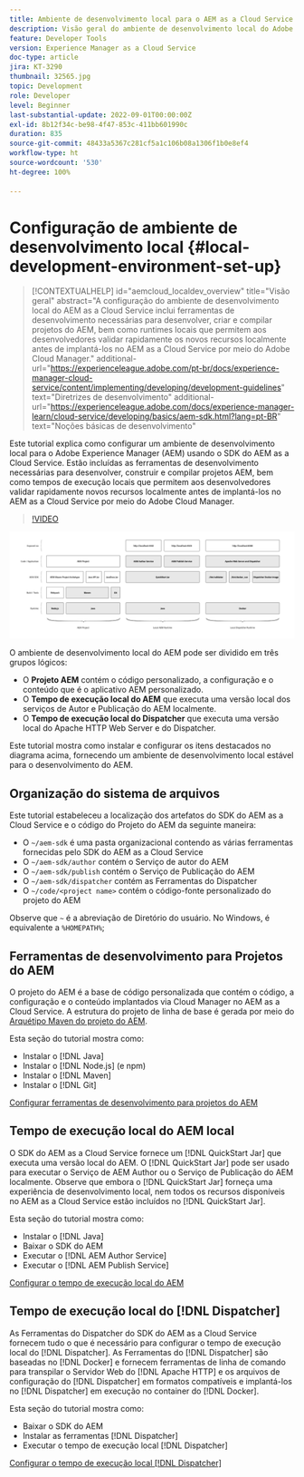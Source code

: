 ```yaml
---
title: Ambiente de desenvolvimento local para o AEM as a Cloud Service
description: Visão geral do ambiente de desenvolvimento local do Adobe Experience Manager (AEM).
feature: Developer Tools
version: Experience Manager as a Cloud Service
doc-type: article
jira: KT-3290
thumbnail: 32565.jpg
topic: Development
role: Developer
level: Beginner
last-substantial-update: 2022-09-01T00:00:00Z
exl-id: 8b12f34c-be98-4f47-853c-411bb601990c
duration: 835
source-git-commit: 48433a5367c281cf5a1c106b08a1306f1b0e8ef4
workflow-type: ht
source-wordcount: '530'
ht-degree: 100%

---
```


# Configuração de ambiente de desenvolvimento local {#local-development-environment-set-up}

>[!CONTEXTUALHELP]
>id="aemcloud_localdev_overview"
>title="Visão geral"
>abstract="A configuração do ambiente de desenvolvimento local do AEM as a Cloud Service inclui ferramentas de desenvolvimento necessárias para desenvolver, criar e compilar projetos do AEM, bem como runtimes locais que permitem aos desenvolvedores validar rapidamente os novos recursos localmente antes de implantá-los no AEM as a Cloud Service por meio do Adobe Cloud Manager."
>additional-url="https://experienceleague.adobe.com/pt-br/docs/experience-manager-cloud-service/content/implementing/developing/development-guidelines" text="Diretrizes de desenvolvimento"
>additional-url="https://experienceleague.adobe.com/docs/experience-manager-learn/cloud-service/developing/basics/aem-sdk.html?lang=pt-BR" text="Noções básicas de desenvolvimento"

Este tutorial explica como configurar um ambiente de desenvolvimento local para o Adobe Experience Manager (AEM) usando o SDK do AEM as a Cloud Service. Estão incluídas as ferramentas de desenvolvimento necessárias para desenvolver, construir e compilar projetos AEM, bem como tempos de execução locais que permitem aos desenvolvedores validar rapidamente novos recursos localmente antes de implantá-los no AEM as a Cloud Service por meio do Adobe Cloud Manager.

>[!VIDEO](https://video.tv.adobe.com/v/32565?quality=12&learn=on)

![Pilha de tecnologias do ambiente de desenvolvimento local do AEM as a Cloud Service](./assets/overview/aem-sdk-technology-stack.png)

O ambiente de desenvolvimento local do AEM pode ser dividido em três grupos lógicos:

+ O __Projeto AEM__ contém o código personalizado, a configuração e o conteúdo que é o aplicativo AEM personalizado.
+ O __Tempo de execução local do AEM__ que executa uma versão local dos serviços de Autor e Publicação do AEM localmente.
+ O __Tempo de execução local do Dispatcher__ que executa uma versão local do Apache HTTP Web Server e do Dispatcher.

Este tutorial mostra como instalar e configurar os itens destacados no diagrama acima, fornecendo um ambiente de desenvolvimento local estável para o desenvolvimento do AEM.

## Organização do sistema de arquivos

Este tutorial estabeleceu a localização dos artefatos do SDK do AEM as a Cloud Service e o código do Projeto do AEM da seguinte maneira:

+ O `~/aem-sdk` é uma pasta organizacional contendo as várias ferramentas fornecidas pelo SDK do AEM as a Cloud Service
+ O `~/aem-sdk/author` contém o Serviço de autor do AEM
+ O `~/aem-sdk/publish` contém o Serviço de Publicação do AEM
+ O `~/aem-sdk/dispatcher` contém as Ferramentas do Dispatcher
+ O `~/code/<project name>` contém o código-fonte personalizado do projeto do AEM

Observe que `~` é a abreviação de Diretório do usuário. No Windows, é equivalente a `%HOMEPATH%`;

## Ferramentas de desenvolvimento para Projetos do AEM

O projeto do AEM é a base de código personalizada que contém o código, a configuração e o conteúdo implantados via Cloud Manager no AEM as a Cloud Service. A estrutura do projeto de linha de base é gerada por meio do [Arquétipo Maven do projeto do AEM](https://github.com/adobe/aem-project-archetype).

Esta seção do tutorial mostra como:

+ Instalar o [!DNL Java]
+ Instalar o [!DNL Node.js] (e npm)
+ Instalar o [!DNL Maven]
+ Instalar o [!DNL Git]

[Configurar ferramentas de desenvolvimento para projetos do AEM](./development-tools.md)

## Tempo de execução local do AEM local

O SDK do AEM as a Cloud Service fornece um [!DNL QuickStart Jar] que executa uma versão local do AEM. O [!DNL QuickStart Jar] pode ser usado para executar o Serviço de AEM Author ou o Serviço de Publicação do AEM localmente. Observe que embora o [!DNL QuickStart Jar] forneça uma experiência de desenvolvimento local, nem todos os recursos disponíveis no AEM as a Cloud Service estão incluídos no [!DNL QuickStart Jar].

Esta seção do tutorial mostra como:

+ Instalar o [!DNL Java]
+ Baixar o SDK do AEM
+ Executar o [!DNL AEM Author Service]
+ Executar o [!DNL AEM Publish Service]

[Configurar o tempo de execução local do AEM](./aem-runtime.md)

## Tempo de execução local do [!DNL Dispatcher]

As Ferramentas do Dispatcher do SDK do AEM as a Cloud Service fornecem tudo o que é necessário para configurar o tempo de execução local do [!DNL Dispatcher]. As Ferramentas do [!DNL Dispatcher] são baseadas no [!DNL Docker] e fornecem ferramentas de linha de comando para transpilar o Servidor Web do [!DNL Apache HTTP] e os arquivos de configuração do [!DNL Dispatcher] em formatos compatíveis e implantá-los no [!DNL Dispatcher] em execução no container do [!DNL Docker].

Esta seção do tutorial mostra como:

+ Baixar o SDK do AEM
+ Instalar as ferramentas [!DNL Dispatcher]
+ Executar o tempo de execução local [!DNL Dispatcher]

[Configurar o tempo de execução local [!DNL Dispatcher] ](./dispatcher-tools.md)
